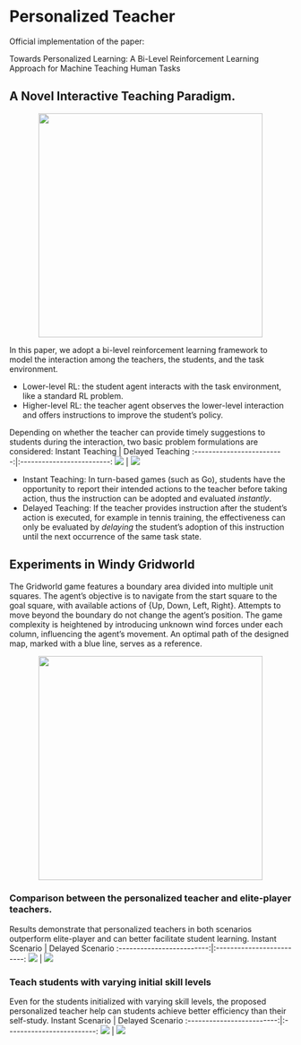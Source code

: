 # Personalized Teacher 
 Official implementation of the paper: 
 
 Towards Personalized Learning: A Bi-Level Reinforcement Learning Approach for Machine Teaching Human Tasks

## A Novel Interactive Teaching Paradigm.
<p align="center">
  <img src="/imgs/general_bi-level_RL.png" width="400">
</p>
In this paper, we adopt a bi-level reinforcement learning framework to model the interaction among the teachers, 
the students, and the task environment.

- Lower-level RL: the student agent interacts with the task environment, like a standard RL problem.
- Higher-level RL: the teacher agent observes the lower-level interaction and offers instructions to improve 
the student’s policy.

Depending on whether the teacher can provide timely suggestions to students during the interaction, two basic
problem formulations are considered:
Instant Teaching           |  Delayed Teaching
:-------------------------:|:-------------------------:
![](/imgs/instant_coach.png)  |  ![](/imgs/delayed_coach.png)

- Instant Teaching: In turn-based games (such as Go), students have the opportunity to report their intended
actions to the teacher before taking action, thus the instruction can be adopted and evaluated _instantly_.
- Delayed Teaching: If the teacher provides instruction after the student’s action is executed, for example
in tennis training, the effectiveness can only be evaluated by _delaying_ the student’s adoption of this instruction until
the next occurrence of the same task state.

## Experiments in Windy Gridworld
The Gridworld game features a boundary area divided into multiple unit squares. The agent’s objective is to navigate from
the start square to the goal square, with available actions of {Up, Down, Left, Right}. Attempts to move beyond the
boundary do not change the agent’s position. The game complexity is heightened by introducing unknown wind forces under 
each column, influencing the agent’s movement. An optimal path of the designed map, marked with a blue line, serves as 
a reference.
<p align="center">
  <img src="/imgs/optimal_windy_gridworld.png" width="400">
</p>

### Comparison between the personalized teacher and elite-player teachers.
Results demonstrate that personalized teachers in both scenarios outperform elite-player and can better facilitate student learning.
Instant Scenario           |  Delayed Scenario
:-------------------------:|:-------------------------:
![](/imgs/instant_coach_vs_elite.png)  |  ![](/imgs/delayed_coach_vs_elite.png)

### Teach students with varying initial skill levels
Even for the students initialized with varying skill levels, the proposed personalized teacher help can students achieve better 
efficiency than their self-study.
Instant Scenario           |  Delayed Scenario
:-------------------------:|:-------------------------:
![](/imgs/instant_coach_varied_level.png)  |  ![](/imgs/delayed_coach_varied_level.png)
